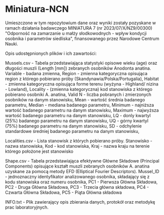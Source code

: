 # Miniatura-NCN
Umieszczone w tym repozytowium dane oraz wyniki zostały pozyskane w ramach działania badawczego MINIATURA 7 (nr 2023/07/X/NZ9/00300) "Odporność na zamarzanie u małży słodkowodnych - wpływ kondycji osobnika i parametrów siedliska", finansowanego przez Narodowe Centrum Nauki.

Opis udostępnionych plików i ich zawartości:

Mussels.csv - Tabela przedstawiająca statystyki opisowe wieku (age) oraz długości muszli (Length [mm]) zebranych osobników Anodonta anatina.
    Variable - badana zmienna,
    Region - zmienna kategoryczna opisująca region z którego pobierano próby (Skandynawia/Polska/Portugalia),
    Habitat - zmienna kategoryczna opisująca forme terenu (wyżyna - Highland/ nizina - Lowland),
    Locality - (zmienna kategoryczna) kod stanowiska z którego pobierano osobniki A. anatina,
    Valid N - liczba pobranych i zmierzonych osobników na danym stanowisku,
    Mean - wartość średnia badanego parametru,
    Median - mediana badanego parametru,
    Minimum - najniższa wartość badanego parametru na danym stanowisku,
    Maximum - najwyższa wartość badanego parametru na danym stanowisku,
    LQ - donly kwartyl (25%) badanego parametru na danym stanowisku,
    UQ - górny kwartyl (75%) badanego parametru na danym stanowisku,
    SD - odchylenie standardowe średniej badanego parametru na danym stanowisku,

Localities.csv - Lista stanowisk z których pobierano próby.
    Stanowisko - nazwa stanowiska,
    Kod - kod stanowiska,
    Kraj - nazwa kraju na terenie którego położone jest stanowisko

Shape.csv - Tabela przedstawiająca efektywne Główne Składowe (Principal Components) opisujące kształt muszli zebranych osobników A. anatina uzyskane za pomocą metody EFD (Elliptical Fourier Descriptors).
    Mussel_ID - jednoznaczny identyfikator analizowanego osobnika, składający się z kodu stanowiska oraz numeru osobnika,
    PC1 - Pierwsza Główna Składowa,
    PC2 - Druga Główna Składowa,
    PC3 - Trzecia główna składowa,
    PC4 - Czwarta Główna Składowa,
    PC5 - Piąta Główna składowa

INFO.txt - Plik zawierający opis zbierania danych, protokół oraz metodykę prac laboratoryjnych.
